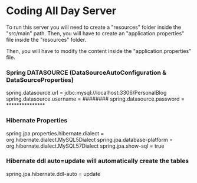 # Coding All Day Server

To run this server you will need to create a "resources" folder inside the "src/main" path. Then, you will have to create an "application.properties" file inside the "resources" folder.

Then, you will have to modify the content inside the "application.properties" file.

### Spring DATASOURCE (DataSourceAutoConfiguration & DataSourceProperties)
spring.datasource.url = jdbc:mysql://localhost:3306/PersonalBlog
spring.datasource.username = ########
spring.datasource.password = ***************

### Hibernate Properties
spring.jpa.properties.hibernate.dialect = org.hibernate.dialect.MySQL5Dialect
spring.jpa.database-platform = org.hibernate.dialect.MySQL57Dialect
spring.jpa.show-sql = true

### Hibernate ddl auto=update will automatically create the tables
spring.jpa.hibernate.ddl-auto = update

